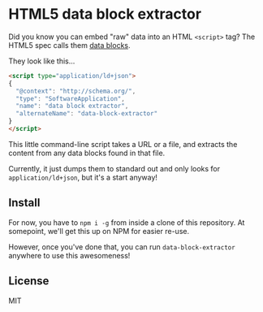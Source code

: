 # HTML5 data block extractor

Did you know you can embed "raw" data into an HTML `<script>` tag? The HTML5
spec calls them [data blocks](https://www.w3.org/TR/html5/semantics-scripting.html#data-block).

They look like this...
```html
<script type="application/ld+json">
{
  "@context": "http://schema.org/",
  "type": "SoftwareApplication",
  "name": "data block extractor",
  "alternateName": "data-block-extractor"
}
</script>
```

This little command-line script takes a URL or a file, and extracts the content
from any data blocks found in that file.

Currently, it just dumps them to standard out and only looks for
`application/ld+json`, but it's a start anyway!

## Install

For now, you have to `npm i -g` from inside a clone of this repository. At
somepoint, we'll get this up on NPM for easier re-use.

However, once you've done that, you can run `data-block-extractor` anywhere to
use this awesomeness!

## License

MIT
